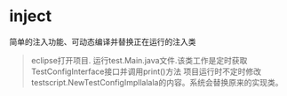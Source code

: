 inject
======

简单的注入功能、可动态编译并替换正在运行的注入类


>eclipse打开项目.
>运行test.Main.java文件.该类工作是定时获取TestConfigInterface接口并调用print()方法
>项目运行时不定时修改testscript.NewTestConfigImpllalala的内容。系统会替换原来的实现类。
